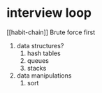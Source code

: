 # interview loop
[[habit-chain]]
Brute force first
1. data structures?
    1. hash tables
    2. queues
    3. stacks
2. data manipulations
    1. sort